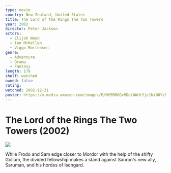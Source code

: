 ```yaml
---
type: movie
country: New Zealand, United States
title: The Lord of the Rings The Two Towers
year: 2002
director: Peter Jackson
actors:
  - Elijah Wood
  - Ian McKellen
  - Viggo Mortensen
genre:
  - Adventure
  - Drama
  - Fantasy
length: 179
shelf: watched
owned: false
rating:
watched: 2002-12-31
poster: https://m.media-amazon.com/images/M/MV5BMGQxMDdiOWUtYjc1Ni00YzM1LWE2NjMtZTg3Y2JkMjEzMTJjXkEyXkFqcGc@._V1_SX300.jpg
---
```


# The Lord of the Rings The Two Towers (2002)

![](https://m.media-amazon.com/images/M/MV5BMGQxMDdiOWUtYjc1Ni00YzM1LWE2NjMtZTg3Y2JkMjEzMTJjXkEyXkFqcGc@._V1_SX300.jpg)

While Frodo and Sam edge closer to Mordor with the help of the shifty Gollum, the divided fellowship makes a stand against Sauron's new ally, Saruman, and his hordes of Isengard.